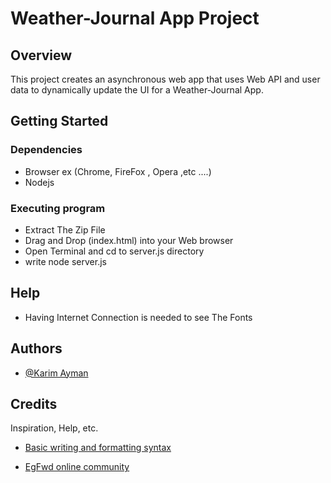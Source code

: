 # Weather-Journal App Project

## Overview

This project creates an asynchronous web app that uses Web API and user data to dynamically update the UI for a Weather-Journal App.

## Getting Started

### Dependencies

- Browser ex (Chrome, FireFox , Opera ,etc ....)
- Nodejs

### Executing program

- Extract The Zip File
- Drag and Drop (index.html) into your Web browser
- Open Terminal and cd to server.js directory
- write node server.js

## Help

- Having Internet Connection is needed to see The Fonts

## Authors

- [@Karim Ayman](https://www.linkedin.com/in/karimayman97/)

## Credits

Inspiration, Help, etc.

- [Basic writing and formatting syntax](https://docs.github.com/en/get-started/writing-on-github/getting-started-with-writing-and-formatting-on-github/basic-writing-and-formatting-syntax)

- [EgFwd online community](https://nfpdiscussions.udacity.com/c/questions-hub/99)
